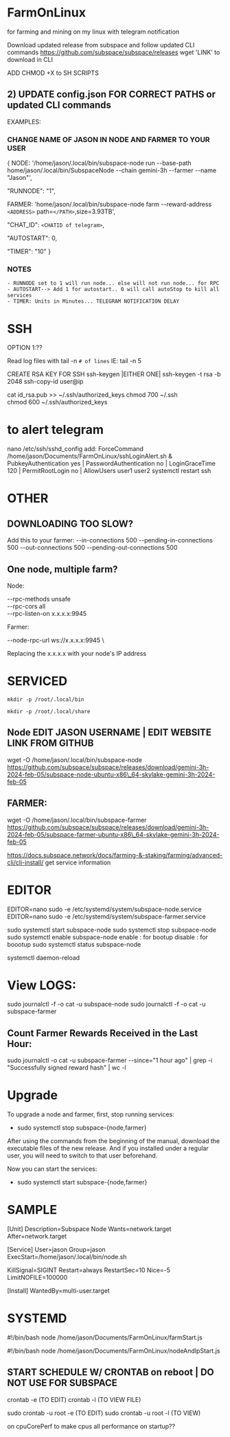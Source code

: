 # FarmOnLinux
for farming and mining on my linux with telegram notification


Download updated release from subspace and follow updated CLI commands
https://github.com/subspace/subspace/releases 
wget 'LINK' to download in CLI

ADD CHMOD +X to SH SCRIPTS



## 2) UPDATE config.json FOR CORRECT PATHS or updated CLI commands
EXAMPLES: 
### CHANGE NAME OF JASON IN NODE AND FARMER TO YOUR USER
{
NODE: '/home/jason/.local/bin/subspace-node run --base-path home/jason/.local/bin/SubspaceNode --chain gemini-3h --farmer --name "Jason"',

"RUNNODE": "1",

FARMER: 'home/jason/.local/bin/subspace-node farm --reward-address `<ADDRESS>` path=`</PATH>`,size=3.93TB',

"CHAT_ID": `<CHATID of telegram>`,

"AUTOSTART": 0,

"TIMER": "10"
}

 ### NOTES
    - RUNNODE set to 1 will run node... else will not run node... for RPC
    - AUTOSTART--> Add 1 for autostart.. 0 will call autoStop to kill all services
    - TIMER: Units in Minutes... TELEGRAM NOTIFICATION DELAY 
           
# SSH
OPTION 1:??

Read log files with 
tail -n `# of lines`
IE: tail -n 5

CREATE RSA KEY FOR SSH
 ssh-keygen |EITHER ONE| ssh-keygen -t rsa -b 2048 
ssh-copy-id user@ip

cat id_rsa.pub >> ~/.ssh/authorized_keys
chmod 700 ~/.ssh  
chmod 600 ~/.ssh/authorized_keys


# to alert telegram
nano /etc/ssh/sshd_config
add:
ForceCommand /home/jason/Documents/FarmOnLinux/sshLoginAlert.sh
& PubkeyAuthentication yes | PasswordAuthentication no | LoginGraceTime 120 | PermitRootLogin no | AllowUsers user1 user2
systemctl restart ssh



# OTHER
## DOWNLOADING TOO SLOW?
Add this to your farmer:
--in-connections 500 --pending-in-connections 500 --out-connections 500 --pending-out-connections 500


## One node, multiple farm?

Node:

--rpc-methods unsafe \
--rpc-cors all \
--rpc-listen-on x.x.x.x:9945

Farmer:

--node-rpc-url ws://x.x.x.x:9945 \

Replacing the x.x.x.x with your node's IP address


# SERVICED

```shell-session
mkdir -p /root/.local/bin

mkdir -p /root/.local/share
```
## Node  EDIT JASON USERNAME | EDIT WEBSITE LINK FROM GITHUB
wget -O /home/jason/.local/bin/subspace-node https://github.com/subspace/subspace/releases/download/gemini-3h-2024-feb-05/subspace-node-ubuntu-x86\_64-skylake-gemini-3h-2024-feb-05
## FARMER: 
wget -O /home/jason/.local/bin/subspace-farmer https://github.com/subspace/subspace/releases/download/gemini-3h-2024-feb-05/subspace-farmer-ubuntu-x86\_64-skylake-gemini-3h-2024-feb-05

https://docs.subspace.network/docs/farming-&-staking/farming/advanced-cli/cli-install/ 
get service information

# EDITOR
EDITOR=nano sudo -e /etc/systemd/system/subspace-node.service
EDITOR=nano sudo -e /etc/systemd/system/subspace-farmer.service

sudo systemctl start subspace-node 
sudo systemctl stop subspace-node 
sudo systemctl enable subspace-node 
enable  : for bootup
disable : for boootup
sudo systemctl status subspace-node 

systemctl daemon-reload


# View LOGS:
sudo journalctl -f -o cat -u subspace-node
sudo journalctl -f -o cat -u subspace-farmer

## Count Farmer Rewards Received in the Last Hour:

sudo journalctl -o cat -u subspace-farmer --since="1 hour ago" | grep -i "Successfully signed reward hash" | wc -l


# Upgrade
To upgrade a node and farmer, first, stop running services:

 - sudo systemctl stop subspace-{node,farmer}

After using the commands from the beginning of the manual, download the executable files of the new release. And if you installed under a regular user, you will need to switch to that user beforehand.

Now you can start the services:

 - sudo systemctl start subspace-{node,farmer}


# SAMPLE 
[Unit]
Description=Subspace Node
Wants=network.target
After=network.target

[Service]
User=jason
Group=jason
ExecStart=/home/jason/.local/bin/node.sh

KillSignal=SIGINT
Restart=always
RestartSec=10
Nice=-5
LimitNOFILE=100000

[Install]
WantedBy=multi-user.target

# SYSTEMD

#!/bin/bash
node /home/jason/Documents/FarmOnLinux/farmStart.js 

#!/bin/bash
node /home/jason/Documents/FarmOnLinux/nodeAndIpStart.js


## START SCHEDULE W/ CRONTAB on reboot | DO NOT USE FOR SUBSPACE
crontab -e (TO EDIT)
crontab -l  (TO VIEW FILE)

sudo crontab -u root -e  (TO EDIT)
sudo crontab -u root -l (TO VIEW)
 
on cpuCorePerf to make cpus all performance on startup??


